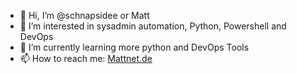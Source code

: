 - 👋 Hi, I’m @schnapsidee or Matt
- 👀 I’m interested in sysadmin automation, Python, Powershell and DevOps
- 🌱 I’m currently learning more python and DevOps Tools
- 📫 How to reach me: [Mattnet.de](https://mattnet.de)
